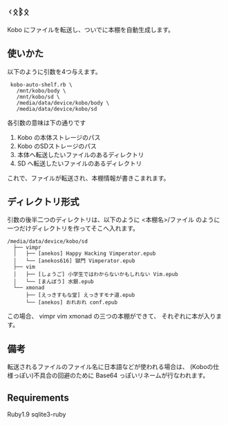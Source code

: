 ## ᚲᛟᛒᛟ

Kobo にファイルを転送し、ついでに本棚を自動生成します。


## 使いかた

以下のように引数を4つ与えます。

     kobo-auto-shelf.rb \
       /mnt/kobo/body \
       /mnt/kobo/sd \
       /media/data/device/kobo/body \
       /media/data/device/kobo/sd

各引数の意味は下の通りです

1. Kobo の本体ストレージのパス
2. Kobo のSDストレージのパス
3. 本体へ転送したいファイルのあるディレクトリ
4. SD へ転送したいファイルのあるディレクトリ


これで、ファイルが転送され、本棚情報が書きこまれます。


## ディレクトリ形式

引数の後半二つのディレクトリは、以下のように
<本棚名>/ファイル のように一つだけディレクトリを作ってそこへ入れます。


    /media/data/device/kobo/sd
      ├── vimpr
      │   ├── [anekos] Happy Hacking Vimperator.epub
      │   └── [anekos616] 獄門 Vimperator.epub
      ├── vim
      │   ├── [しょうご] 小学生ではわからないかもしれない Vim.epub
      │   └── [まんぼう] 水銀.epub
      └── xmonad
          ├── [えっきすもな堂] えっきすモナ道.epub
          └── [anekos] おれおれ conf.epub

この場合、 vimpr vim xmonad の三つの本棚ができて、
それぞれに本が入ります。

## 備考

転送されるファイルのファイル名に日本語などが使われる場合は、
(Koboの仕様っぽい)不具合の回避のために Base64 っぽいリネームが行なわれます。

## Requirements

Ruby1.9
sqlite3-ruby
